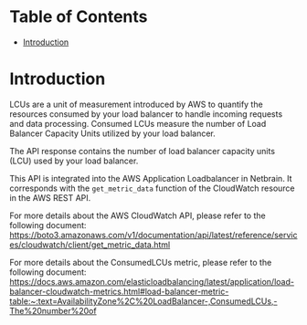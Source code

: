 # Table of Contents
- [Introduction](#introduction)


# Introduction <a name="introduction"></a>
LCUs are a unit of measurement introduced by AWS to quantify the resources consumed by your load balancer to handle incoming requests and data processing. Consumed LCUs  measure the number of Load Balancer Capacity Units utilized by your load balancer.

The API response contains the number of load balancer capacity units (LCU) used by your load balancer.



This API is integrated into the AWS Application Loadbalancer in Netbrain. It corresponds with the `get_metric_data` function of the CloudWatch resource in the AWS REST API.



For more details about the AWS CloudWatch API, please refer to the following document: https://boto3.amazonaws.com/v1/documentation/api/latest/reference/services/cloudwatch/client/get_metric_data.html

For more details about the ConsumedLCUs metric, please refer to the following document: https://docs.aws.amazon.com/elasticloadbalancing/latest/application/load-balancer-cloudwatch-metrics.html#load-balancer-metric-table:~:text=AvailabilityZone%2C%20LoadBalancer-,ConsumedLCUs,-The%20number%20of

